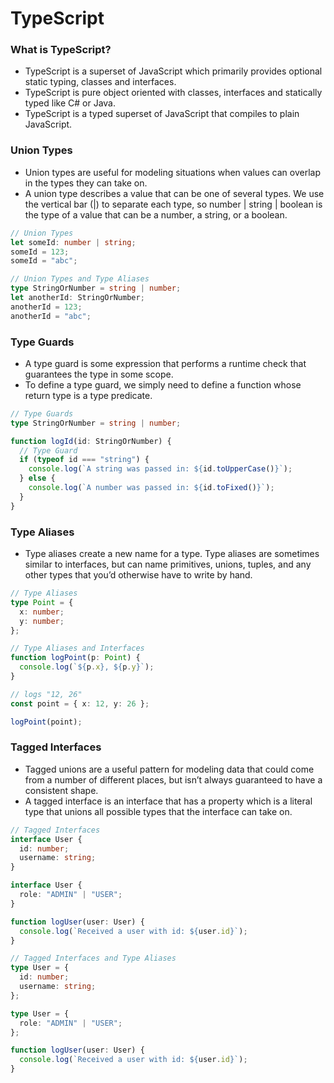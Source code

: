 # TypeScript

### What is TypeScript?

- TypeScript is a superset of JavaScript which primarily provides optional static typing, classes and interfaces.
- TypeScript is pure object oriented with classes, interfaces and statically typed like C# or Java.
- TypeScript is a typed superset of JavaScript that compiles to plain JavaScript.

### Union Types

- Union types are useful for modeling situations when values can overlap in the types they can take on.
- A union type describes a value that can be one of several types. We use the vertical bar (|) to separate each type, so number | string | boolean is the type of a value that can be a number, a string, or a boolean.

```typescript
// Union Types
let someId: number | string;
someId = 123;
someId = "abc";

// Union Types and Type Aliases
type StringOrNumber = string | number;
let anotherId: StringOrNumber;
anotherId = 123;
anotherId = "abc";
```

### Type Guards

- A type guard is some expression that performs a runtime check that guarantees the type in some scope.
- To define a type guard, we simply need to define a function whose return type is a type predicate.

```typescript
// Type Guards
type StringOrNumber = string | number;

function logId(id: StringOrNumber) {
  // Type Guard
  if (typeof id === "string") {
    console.log(`A string was passed in: ${id.toUpperCase()}`);
  } else {
    console.log(`A number was passed in: ${id.toFixed()}`);
  }
}
```

### Type Aliases

- Type aliases create a new name for a type. Type aliases are sometimes similar to interfaces, but can name primitives, unions, tuples, and any other types that you’d otherwise have to write by hand.

```typescript
// Type Aliases
type Point = {
  x: number;
  y: number;
};

// Type Aliases and Interfaces
function logPoint(p: Point) {
  console.log(`${p.x}, ${p.y}`);
}

// logs "12, 26"
const point = { x: 12, y: 26 };

logPoint(point);
```

### Tagged Interfaces

- Tagged unions are a useful pattern for modeling data that could come from a number of different places, but isn’t always guaranteed to have a consistent shape.
- A tagged interface is an interface that has a property which is a literal type that unions all possible types that the interface can take on.

```typescript
// Tagged Interfaces
interface User {
  id: number;
  username: string;
}

interface User {
  role: "ADMIN" | "USER";
}

function logUser(user: User) {
  console.log(`Received a user with id: ${user.id}`);
}

// Tagged Interfaces and Type Aliases
type User = {
  id: number;
  username: string;
};

type User = {
  role: "ADMIN" | "USER";
};

function logUser(user: User) {
  console.log(`Received a user with id: ${user.id}`);
}
```